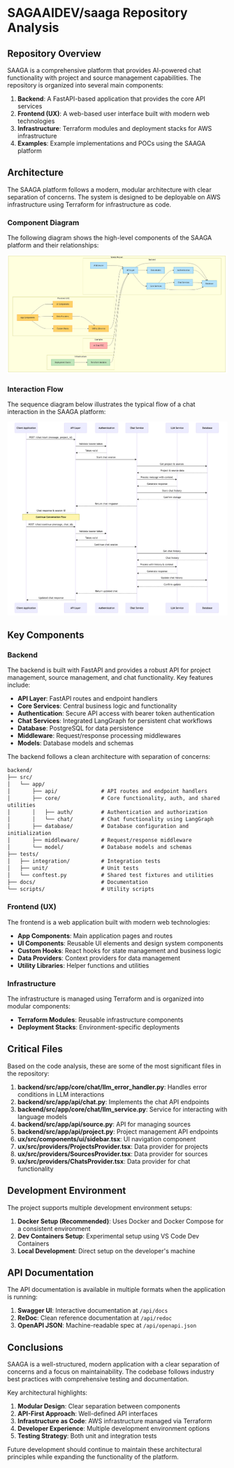 # SAGAAIDEV/saaga Repository Analysis

## Repository Overview

SAAGA is a comprehensive platform that provides AI-powered chat functionality with project and source management capabilities. The repository is organized into several main components:

1. **Backend**: A FastAPI-based application that provides the core API services
2. **Frontend (UX)**: A web-based user interface built with modern web technologies
3. **Infrastructure**: Terraform modules and deployment stacks for AWS infrastructure
4. **Examples**: Example implementations and POCs using the SAAGA platform

## Architecture

The SAAGA platform follows a modern, modular architecture with clear separation of concerns. The system is designed to be deployable on AWS infrastructure using Terraform for infrastructure as code.

### Component Diagram

The following diagram shows the high-level components of the SAAGA platform and their relationships:

![Component Diagram](diagrams/component_diagram.png)

### Interaction Flow

The sequence diagram below illustrates the typical flow of a chat interaction in the SAAGA platform:

![Sequence Diagram](diagrams/sequence_diagram.png)

## Key Components

### Backend

The backend is built with FastAPI and provides a robust API for project management, source management, and chat functionality. Key features include:

- **API Layer**: FastAPI routes and endpoint handlers
- **Core Services**: Central business logic and functionality
- **Authentication**: Secure API access with bearer token authentication
- **Chat Services**: Integrated LangGraph for persistent chat workflows
- **Database**: PostgreSQL for data persistence
- **Middleware**: Request/response processing middlewares
- **Models**: Database models and schemas

The backend follows a clean architecture with separation of concerns:

```
backend/
├── src/
│   └── app/
│       ├── api/              # API routes and endpoint handlers
│       ├── core/             # Core functionality, auth, and shared utilities
│       │   ├── auth/         # Authentication and authorization
│       │   └── chat/         # Chat functionality using LangGraph
│       ├── database/         # Database configuration and initialization
│       ├── middleware/       # Request/response middleware
│       └── model/            # Database models and schemas
├── tests/
│   ├── integration/          # Integration tests
│   ├── unit/                 # Unit tests
│   └── conftest.py           # Shared test fixtures and utilities
├── docs/                     # Documentation
└── scripts/                  # Utility scripts
```

### Frontend (UX)

The frontend is a web application built with modern web technologies:

- **App Components**: Main application pages and routes
- **UI Components**: Reusable UI elements and design system components
- **Custom Hooks**: React hooks for state management and business logic
- **Data Providers**: Context providers for data management
- **Utility Libraries**: Helper functions and utilities

### Infrastructure

The infrastructure is managed using Terraform and is organized into modular components:

- **Terraform Modules**: Reusable infrastructure components
- **Deployment Stacks**: Environment-specific deployments

## Critical Files

Based on the code analysis, these are some of the most significant files in the repository:

1. **backend/src/app/core/chat/llm_error_handler.py**: Handles error conditions in LLM interactions
2. **backend/src/app/api/chat.py**: Implements the chat API endpoints
3. **backend/src/app/core/chat/llm_service.py**: Service for interacting with language models
4. **backend/src/app/api/source.py**: API for managing sources
5. **backend/src/app/api/project.py**: Project management API endpoints
6. **ux/src/components/ui/sidebar.tsx**: UI navigation component
7. **ux/src/providers/ProjectsProvider.tsx**: Data provider for projects
8. **ux/src/providers/SourcesProvider.tsx**: Data provider for sources
9. **ux/src/providers/ChatsProvider.tsx**: Data provider for chat functionality

## Development Environment

The project supports multiple development environment setups:

1. **Docker Setup (Recommended)**: Uses Docker and Docker Compose for a consistent environment
2. **Dev Containers Setup**: Experimental setup using VS Code Dev Containers
3. **Local Development**: Direct setup on the developer's machine

## API Documentation

The API documentation is available in multiple formats when the application is running:

1. **Swagger UI**: Interactive documentation at `/api/docs`
2. **ReDoc**: Clean reference documentation at `/api/redoc`
3. **OpenAPI JSON**: Machine-readable spec at `/api/openapi.json`

## Conclusions

SAAGA is a well-structured, modern application with a clear separation of concerns and a focus on maintainability. The codebase follows industry best practices with comprehensive testing and documentation.

Key architectural highlights:

1. **Modular Design**: Clear separation between components
2. **API-First Approach**: Well-defined API interfaces
3. **Infrastructure as Code**: AWS infrastructure managed via Terraform
4. **Developer Experience**: Multiple development environment options
5. **Testing Strategy**: Both unit and integration tests

Future development should continue to maintain these architectural principles while expanding the functionality of the platform.